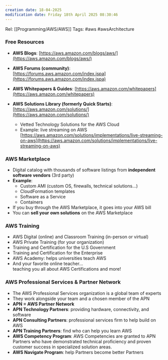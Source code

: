 ```yaml
---
creation date: 18-04-2025
modification date: Friday 18th April 2025 08:30:46
---
```

Rel: [[Programming/AWS/AWS]]
Tags: #aws #awsArchitecture 

### Free Resources
- **AWS Blogs**: [https://aws.amazon.com/blogs/aws/](https://aws.amazon.com/blogs/aws/)
- **AWS Forums (community)**: [https://forums.aws.amazon.com/index.jspa](https://forums.aws.amazon.com/index.jspa)
- **AWS Whitepapers & Guides**: [https://aws.amazon.com/whitepapers](https://aws.amazon.com/whitepapers)
- **AWS Solutions Library (formerly Quick Starts)**:  
    [https://aws.amazon.com/solutions/](https://aws.amazon.com/solutions/)

    - Vetted Technology Solutions for the AWS Cloud        
    - Example: live streaming on AWS  
        [https://aws.amazon.com/solutions/implementations/live-streaming-on-aws](https://aws.amazon.com/solutions/implementations/live-streaming-on-aws)

### AWS Marketplace
- Digital catalog with thousands of software listings from **independent software vendors** (3rd party)
- **Example**:
    - Custom AMI (custom OS, firewalls, technical solutions…)
    - CloudFormation templates
    - Software as a Service
    - Containers
- If you buy through the AWS Marketplace, it goes into your AWS bill
- You can **sell your own solutions** on the AWS Marketplace

### AWS Training
- AWS Digital (online) and Classroom Training (in-person or virtual)
- AWS Private Training (for your organization)
- Training and Certification for the U.S Government
- Training and Certification for the Enterprise
- AWS Academy: helps universities teach AWS
- And your favorite online teacher…  
    teaching you all about AWS Certifications and more!

### AWS Professional Services & Partner Network
- The AWS Professional Services organization is a global team of experts
- They work alongside your team and a chosen member of the APN
- **APN = AWS Partner Network**
- **APN Technology Partners**: providing hardware, connectivity, and software
- **APN Consulting Partners**: professional services firm to help build on AWS
- **APN Training Partners**: find who can help you learn AWS
- **AWS Competency Program**: AWS Competencies are granted to APN Partners who have demonstrated technical proficiency and proven customer success in specialized solution areas.
- **AWS Navigate Program**: help Partners become better Partners